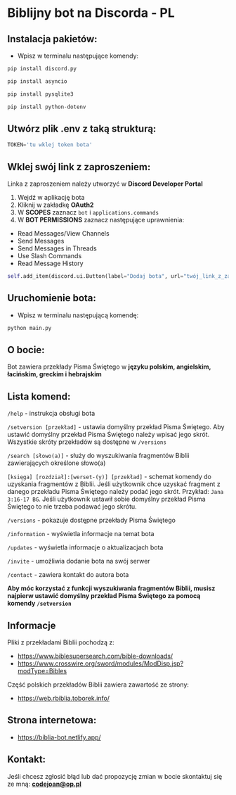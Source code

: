 # Biblijny bot na Discorda - PL

## Instalacja pakietów:

* Wpisz w terminalu następujące komendy:

``` python
pip install discord.py
```

``` python
pip install asyncio
```

``` python
pip install pysqlite3
```

``` python
pip install python-dotenv
```

## Utwórz plik .env z taką strukturą:

``` python
TOKEN='tu wklej token bota'
```
## Wklej swój link z zaproszeniem:

Linka z zaproszeniem należy utworzyć w **Discord Developer Portal**
1. Wejdź w aplikację bota
2. Kliknij w zakładkę **OAuth2**
3. W **SCOPES** zaznacz `bot` i `applications.commands`
4. W **BOT PERMISSIONS** zaznacz następujące uprawnienia:
* Read Messages/View Channels
* Send Messages
* Send Messages in Threads
* Use Slash Commands
* Read Message History

``` python
self.add_item(discord.ui.Button(label="Dodaj bota", url="twój_link_z_zaproszeniem"))
```

## Uruchomienie bota:

* Wpisz w terminalu następującą komendę:

``` python
python main.py
```

## O bocie: 

Bot zawiera przekłady Pisma Świętego w **języku polskim, angielskim, łacińskim, greckim i hebrajskim**

## **Lista komend:**

`/help` - instrukcja obsługi bota

`/setversion [przekład]` - ustawia domyślny przekład Pisma Świętego. Aby ustawić domyślny przekład Pisma Świętego należy wpisać jego skrót. Wszystkie skróty przekładów są dostępne w `/versions`

`/search [słowo(a)]` - służy do wyszukiwania fragmentów Biblii zawierających określone słowo(a)

`[księga] [rozdział]:[werset-(y)] [przekład]` - schemat komendy do uzyskania fragmentów z Biblii. Jeśli użytkownik chce uzyskać fragment z danego przekładu Pisma Świętego należy podać jego skrót. Przykład: `Jana 3:16-17 BG`. Jeśli użytkownik ustawił sobie domyślny przekład Pisma Świętego to nie trzeba podawać jego skrótu.

`/versions` - pokazuje dostępne przekłady Pisma Świętego

`/information` - wyświetla informacje na temat bota

`/updates` - wyświetla informacje o aktualizacjach bota

`/invite` - umożliwia dodanie bota na swój serwer

`/contact` - zawiera kontakt do autora bota

**Aby móc korzystać z funkcji wyszukiwania fragmentów Biblii, musisz najpierw ustawić domyślny przekład Pisma Świętego za pomocą komendy `/setversion`**

## Informacje

<p>Pliki z przekładami Biblii pochodzą z:</p>

* https://www.biblesupersearch.com/bible-downloads/
* https://www.crosswire.org/sword/modules/ModDisp.jsp?modType=Bibles

<p>Część polskich przekładów Biblii zawiera zawartość ze strony:</p>

* https://web.rbiblia.toborek.info/

## **Strona internetowa:** 

* https://biblia-bot.netlify.app/

## **Kontakt:**

Jeśli chcesz zgłosić błąd lub dać propozycję zmian w bocie skontaktuj się ze mną: **codejoan@op.pl**
